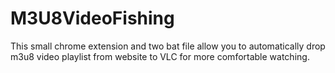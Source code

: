 # M3U8VideoFishing
This small chrome extension and two bat file allow you to automatically drop m3u8 video playlist from website to VLC for more comfortable watching.
